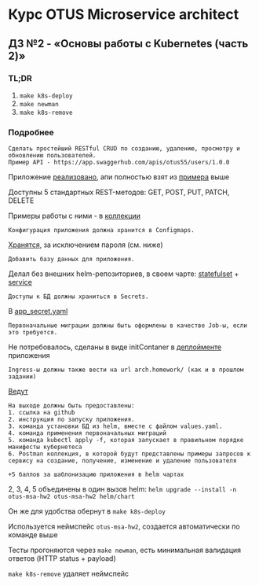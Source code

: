 # Курс OTUS Microservice architect
## ДЗ №2 - «Основы работы с Kubernetes (часть 2)»

### TL;DR
1. `make k8s-deploy`
2. `make newman`
3. `make k8s-remove` 

### Подробнее 
```
Сделать простейший RESTful CRUD по созданию, удалению, просмотру и обновлению пользователей.
Пример API - https://app.swaggerhub.com/apis/otus55/users/1.0.0
```
Приложение [реализовано](app), апи полностью взят из [примера](https://app.swaggerhub.com/apis/otus55/users/1.0.0) выше

Доступны 5 стандартных REST-методов: GET, POST, PUT, PATCH, DELETE

Примеры работы с ними - в [коллекции](postman/collection.json)

```
Конфигурация приложения должна хранится в Configmaps.
```
[Хранятся](helm/chart/templates/app_configmap.yaml), за исключением пароля (см. ниже)

```
Добавить базу данных для приложения.
```
Делал без внешних helm-репозиториев, в своем чарте: [statefulset](helm/chart/templates/postgres_statefulset.yaml) +
[service](helm/chart/templates/postgres_service.yaml)

```
Доступы к БД должны храниться в Secrets.
```
В [app_secret.yaml](helm/chart/templates/app_secret.yaml)

```
Первоначальные миграции должны быть оформлены в качестве Job-ы, если это требуется.
```
Не потребовалось, сделаны в виде initContaner в [деплойменте](helm/chart/templates/app_deployment.yaml) приложения

```
Ingress-ы должны также вести на url arch.homework/ (как и в прошлом задании)
```
[Ведут](helm/chart/values.yaml#L14)

```
На выходе должны быть предоставлены:
1. ссылка на github
2. инструкция по запуску приложения.
3. команда установки БД из helm, вместе с файлом values.yaml.
4. команда применения первоначальных миграций
5. команда kubectl apply -f, которая запускает в правильном порядке манифесты кубернетеса
6. Postman коллекция, в которой будут представлены примеры запросов к сервису на создание, получение, изменение и удаление пользователя

+5 баллов за шаблонизацию приложения в helm чартах
```
2, 3, 4, 5 объединены в один вызов helm: `helm upgrade --install -n otus-msa-hw2 otus-msa-hw2 helm/chart`

Он же для удобства обернут в `make k8s-deploy`

Используется неймспейс `otus-msa-hw2`, создается автоматически по команде выше

Тесты прогоняются через `make newman`, есть минимальная валидация ответов (HTTP status + payload)

`make k8s-remove` удаляет неймспейс 

